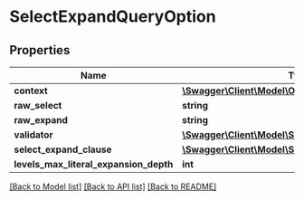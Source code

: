 # SelectExpandQueryOption

## Properties
Name | Type | Description | Notes
------------ | ------------- | ------------- | -------------
**context** | [**\Swagger\Client\Model\ODataQueryContext**](ODataQueryContext.md) |  | [optional] 
**raw_select** | **string** |  | [optional] 
**raw_expand** | **string** |  | [optional] 
**validator** | [**\Swagger\Client\Model\SelectExpandQueryValidator**](SelectExpandQueryValidator.md) |  | [optional] 
**select_expand_clause** | [**\Swagger\Client\Model\SelectExpandClause**](SelectExpandClause.md) |  | [optional] 
**levels_max_literal_expansion_depth** | **int** |  | [optional] 

[[Back to Model list]](../../README.md#documentation-for-models) [[Back to API list]](../../README.md#documentation-for-api-endpoints) [[Back to README]](../../README.md)


